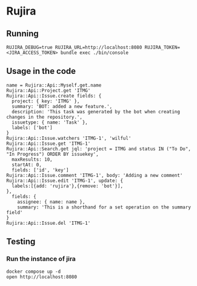 # Rujira

## Running

    RUJIRA_DEBUG=true RUJIRA_URL=http://localhost:8080 RUJIRA_TOKEN=<JIRA_ACCESS_TOKEN> bundle exec ./bin/console

## Usage in the code

    name = Rujira::Api::Myself.get.name
    Rujira::Api::Project.get 'ITMG'
    Rujira::Api::Issue.create fields: {
      project: { key: 'ITMG' },
      summary: 'BOT: added a new feature.',
      description: 'This task was generated by the bot when creating changes in the repository.',
      issuetype: { name: 'Task' },
      labels: ['bot']
    }
    Rujira::Api::Issue.watchers 'ITMG-1', 'wilful'
    Rujira::Api::Issue.get 'ITMG-1'
    Rujira::Api::Search.get jql: 'project = ITMG and status IN ("To Do", "In Progress") ORDER BY issuekey',
      maxResults: 10,
      startAt: 0,
      fields: ['id', 'key']
    Rujira::Api::Issue.comment 'ITMG-1', body: 'Adding a new comment'
    Rujira::Api::Issue.edit 'ITMG-1', update: {
      labels:[{add: 'rujira'},{remove: 'bot'}],
    },
      fields: {
        assignee: { name: name },
        summary: 'This is a shorthand for a set operation on the summary field'
    }
    Rujira::Api::Issue.del 'ITMG-1'

## Testing

### Run the instance of jira

    docker compose up -d
    open http://localhost:8080
